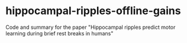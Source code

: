 # hippocampal-ripples-offline-gains
Code and summary for the paper "Hippocampal ripples predict motor learning during brief rest breaks in humans"
